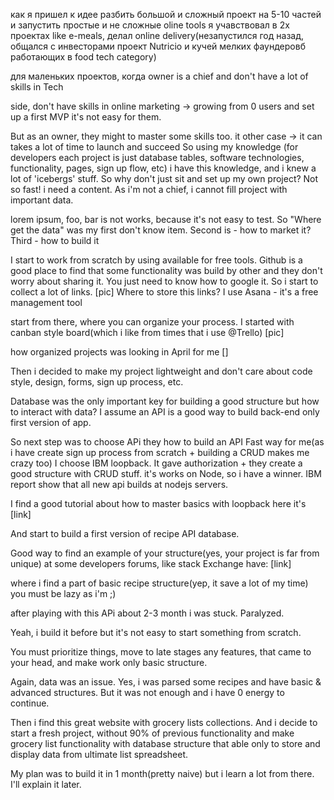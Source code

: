 
как я пришел к идее разбить большой и сложный проект на 5-10 частей и запустить простые и не сложные oline tools
я учавствовал в 2х проектах like e-meals, делал online delivery(незапустился год назад, общался с инвесторами проект Nutricio и кучей мелких фаундеровб работающих в food tech category)

для маленьких проектов, когда owner is a chief and don't have a lot of skills in Tech

side, don't have skills in online marketing -> growing from 0 users and set up a first MVP it's not easy for them.


But as an owner, they might to master some skills too. it other case -> it can takes a lot of time to launch and succeed
So using my knowledge (for developers each project is just database tables, software technologies, functionality, pages, sign up flow, etc)
i have this knowledge, and i knew a lot of 'icebergs' stuff.
So why don't just sit and set up my own project?
Not so fast! i need a content. As i'm not a chief, i cannot fill project with important data.


lorem ipsum, foo, bar is not works, because it's not easy to test.
So "Where get the data" was my first don't know item.
Second is - how to market it?
Third - how to build it

I start to work from scratch by using available for free tools.
Github is a good place to find that some functionality was build by other and they don't worry about sharing it.
You just need to know how to google it. So i start to collect a lot of links. [pic]
Where to store this links?
I use Asana - it's a free management tool

start from there, where you can organize your process.
I started with canban style board(which i like from times that i use @Trello)
[pic]

how organized projects was looking in April for me
[]

Then i decided to make my project lightweight and don't care about code style, design, forms, sign up process, etc.

Database was the only important key for building a good structure
but how to interact with data?
I assume an API is a good way to build back-end only first version of app.



So next step was to choose APi they how to build an API
Fast way for me(as i have create sign up process from scratch + building a CRUD makes me crazy too)
I choose IBM loopback.
It gave authorization + they create a good structure with  CRUD stuff. it's works on Node, so i have a winner.
IBM report show that all new api builds at nodejs servers.

I find a good tutorial about how to master basics with loopback here it's [link]

And start to build a first version of recipe API database.

Good way to find an example of your structure(yes, your project is far from unique) at some developers forums, like stack Exchange have: [link]

where i find a part of basic recipe structure(yep, it save a lot of my time)
you must be lazy as i'm ;)

after playing with this APi about 2-3 month i was stuck.
Paralyzed.

Yeah, i build it before but it's not easy to start something from scratch.

You must prioritize things, move to late stages any features, that came to your head, and make work only basic structure.

Again, data was an issue.
Yes, i was parsed some recipes and have basic & advanced structures.
But it  was not enough and i have 0 energy to continue.

Then i find this great website with grocery lists collections.
And i decide to start a fresh project, without 90% of previous functionality and make grocery list functionality with database structure that able only to store and display data from ultimate list spreadsheet.


My plan was to build it in 1 month(pretty naive) but i learn a lot from there. I'll explain it later.
